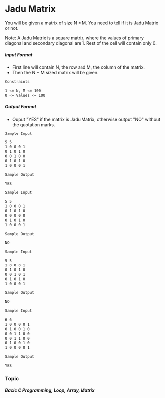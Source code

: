 # Jadu Matrix

You will be given a matrix of size N * M. You need to tell if it is Jadu Matrix or not.

Note: A Jadu Matrix is a square matrix, where the values of primary diagonal and secondary diagonal are 1. Rest of the cell will contain only 0.

##### Input Format

- First line will contain N, the row and M, the column of the matrix.
- Then the N * M sized matrix will be given.

```bash
Constraints

1 <= N, M <= 100
0 <= Values <= 100
```
##### Output Format

- Ouput "YES" if the matrix is Jadu Matrix, otherwise output "NO" without the quotation marks.

```bash
Sample Input

5 5
1 0 0 0 1
0 1 0 1 0
0 0 1 0 0
0 1 0 1 0
1 0 0 0 1

Sample Output

YES
```
```bash
Sample Input

5 5
1 0 0 0 1
0 1 0 1 0
0 0 0 0 0
0 1 0 1 0
1 0 0 0 1

Sample Output

NO
```
```bash
Sample Input

5 5
1 0 0 0 1
0 1 0 1 0
0 0 1 0 1
0 1 0 1 0
1 0 0 0 1

Sample Output

NO
```
```bash
Sample Input

6 6
1 0 0 0 0 1 
0 1 0 0 1 0 
0 0 1 1 0 0 
0 0 1 1 0 0 
0 1 0 0 1 0 
1 0 0 0 0 1 

Sample Output

YES
```
### Topic

##### Bacic C Programming, Loop, Array, Matrix